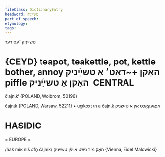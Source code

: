 ```yaml
---
fileClass: DictionaryEntry
headword: טשײַניק
part_of_speech: 
etymology: 
tags: 
---
```

טשײַניק
־עס
דער

{CEYD}
teapot, teakettle, pot, kettle
bother, annoy האַקן +~דאַט׳ אַ טשײַ֜ניק
piffle  האַקן אַ טשײַ֜ניק
 CENTRAL
========

čʲajnɩkʲ {POLAND, Wolbrom, 50196}

čajnɩk {POLAND, Warsaw, 52211}
	•	ugɩkoxt ɩn a čajnɩk אָפּגעקאָכט אין אַ טײַשניק

HASIDIC
=======
= EUROPE = 

/hak miʁ nɩš ɔfn̩ čajnɩk/ האַק מיר נישט אויפֿן טשײַניק {Vienna, Eidel Malowicki}
